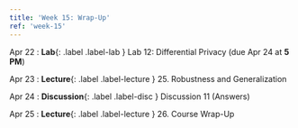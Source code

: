 ```yaml
---
title: 'Week 15: Wrap-Up'
ref: 'week-15'
---
```


Apr 22
: **Lab**{: .label .label-lab } Lab 12: Differential Privacy (due Apr 24 at **5 PM**)

Apr 23
: **Lecture**{: .label .label-lecture } 25. Robustness and Generalization

Apr 24
: **Discussion**{: .label .label-disc } Discussion 11 (Answers)

Apr 25
: **Lecture**{: .label .label-lecture } 26. Course Wrap-Up